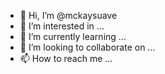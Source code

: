 - 👋 Hi, I’m @mckaysuave
- 👀 I’m interested in ...
- 🌱 I’m currently learning ...
- 💞️ I’m looking to collaborate on ...
- 📫 How to reach me ...

<!---
mckaysuave/mckaysuave is a ✨ special ✨ repository because its `README.md` (this file) appears on your GitHub profile.
You can click the Preview link to take a look at your changes.
--->

